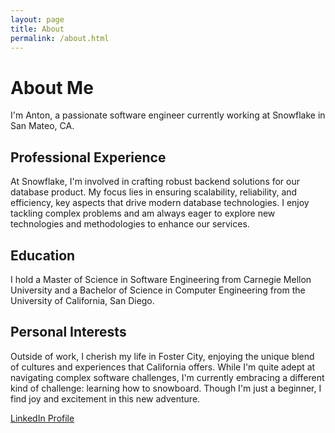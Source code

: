 ```yaml
---
layout: page
title: About
permalink: /about.html
---
```


# About Me

I'm Anton, a passionate software engineer currently working at Snowflake in San Mateo, CA.

## Professional Experience

At Snowflake, I'm involved in crafting robust backend solutions for our database product. My focus lies in ensuring scalability, reliability, and efficiency, key aspects that drive modern database technologies. I enjoy tackling complex problems and am always eager to explore new technologies and methodologies to enhance our services. 

## Education

I hold a Master of Science in Software Engineering from Carnegie Mellon University and a Bachelor of Science in Computer Engineering from the University of California, San Diego.

## Personal Interests

Outside of work, I cherish my life in Foster City, enjoying the unique blend of cultures and experiences that California offers. While I'm quite adept at navigating complex software challenges, I'm currently embracing a different kind of challenge: learning how to snowboard. Though I'm just a beginner, I find joy and excitement in this new adventure.

[LinkedIn Profile](https://www.linkedin.com/in/antonq/)




<!-- This is the base Jekyll theme. You can find out more info about customizing your Jekyll theme, as well as basic Jekyll usage documentation at [jekyllrb.com](https://jekyllrb.com/)

You can find the source code for Minima at GitHub:
[jekyll][jekyll-organization] /
[minima](https://github.com/jekyll/minima)

You can find the source code for Jekyll at GitHub:
[jekyll][jekyll-organization] /
[jekyll](https://github.com/jekyll/jekyll)


[jekyll-organization]: https://github.com/jekyll
 -->